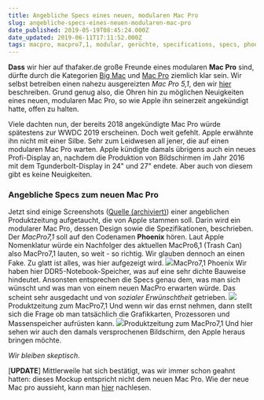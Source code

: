 ```yaml
---
title: Angebliche Specs eines neuen, modularen Mac Pro
slug: angebliche-specs-eines-neuen-modularen-mac-pro
date_published: 2019-05-19T08:45:24.000Z
date_updated: 2019-06-11T17:11:52.000Z
tags: macpro, macpro7,1, modular, gerüchte, specifications, specs, phoenix
---
```


**Dass** wir hier auf thafaker.de große Freunde eines modularen **Mac Pro** sind, dürfte durch die Kategorien [Big Mac](__GHOST_URL__/tag/bigmac/) und [Mac Pro](__GHOST_URL__/tag/macpro/) ziemlich klar sein. Wir selbst betreiben einen nahezu ausgereizten *Mac Pro 5,1*, den wir [hier](__GHOST_URL__/ein-kleiner-abriss-zu-meinem-mac-pro-bigmac-2/) beschreiben. Grund genug also, die Ohren hin zu möglichen Neuigkeiten eines neuen, modularen Mac Pro, so wie Apple ihn seinerzeit angekündigt hatte, offen zu halten.

Viele dachten nun, der bereits 2018 angekündigte Mac Pro würde spätestens zur WWDC 2019 erscheinen. Doch weit gefehlt. Apple erwähnte ihn nicht mit einer Silbe. Sehr zum Leidwesen all jener, die auf einen modularen Mac Pro warten. Apple kündigte damals übrigens auch ein neues Profi-Display an, nachdem die Produktion von Bildschirmen im Jahr 2016 mit dem Tgunderbolt-Display in 24" und 27" endete. Aber auch von diesem gibt es keine Neuigkeiten.

### Angebliche Specs zum neuen Mac Pro

Jetzt sind einige Screenshots ([Quelle (archiviert)](http://web.archive.org/web/20210924011919/https://mobile.twitter.com/appleinsider/status/1127950711457816576)) einer angeblichen Produktzeitung aufgetaucht, die von Apple stammen soll. Darin wird ein modularer Mac Pro, dessen Design sowie die Spezifikationen, beschrieben. Der *MacPro7,1* soll auf den Codenamen **Phoenix** hören. Laut Apple Nomenklatur würde ein Nachfolger des aktuellen MacPro6,1 (Trash Can) also MacPro7,1 lauten, so weit - so richtig. Wir glauben dennoch an einen Fake. Zu glatt ist alles, was hier aufgezeigt wird.
![](__GHOST_URL__/content/images/2019/05/modular-macpro-specs.png)MacPro7,1 Phoenix
Wir haben hier DDR5-Notebook-Speicher, was auf eine sehr dichte Bauweise hindeutet. Ansonsten entsprechen die Specs genau dem, was man sich wünscht und was man von einem neuen MacPro erwarten würde. Das scheint sehr ausgedacht und von *sozialer Erwünschtheit* getrieben.
![](__GHOST_URL__/content/images/2019/05/modular-macpro.png)Produktzeitung zum MacPro7,1
Und wenn wir das ernst nehmen, dann stellt sich die Frage ob man tatsächlich die Grafikkarten, Prozessoren und Massenspeicher aufrüsten kann.
![](__GHOST_URL__/content/images/2019/05/modular-macpro2-1.png)Produktzeitung zum MacPro7,1
Und hier sehen wir auch den damals versprochenen Bildschirm, den Apple heraus bringen möchte. 

*Wir bleiben skeptisch*.

[**UPDATE**] Mittlerweile hat sich bestätigt, was wir immer schon geahnt hatten: dieses Mockup entspricht nicht dem neuen Mac Pro. Wie der neue Mac pro aussieht, kann man [hier](__GHOST_URL__/macpro7-1-die-neue-kasereibe/) nachlesen.
